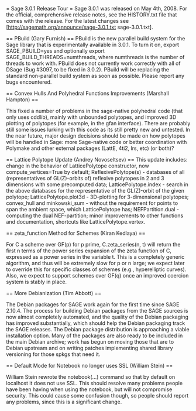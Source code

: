 = Sage 3.0.1 Release Tour =
Sage 3.0.1 was released on May 4th, 2008. For the official, comprehensive release notes, see the HISTORY.txt file that comes with the release. For the latest changes see [http://sagemath.org/announce/sage-3.0.1.txt sage-3.0.1.txt].

== PBuild (Gary Furnish) ==
PBuild is the new parallel build system for the Sage library that is experimentally available in 3.0.1.  To turn it on, export SAGE_PBUILD=yes and optionally export SAGE_BUILD_THREADS=numthreads, where numthreads is the number of threads to work with.  PBuild does not currently work correctly with all of DSage (Bug #3097, to be fixed in 3.0.2).  PBuild will be replacing the standard non-parallel build system as soon as possible.  Please report any bugs encountered.

== Convex Hulls And Polyhedral Functions Improvements (Marshall Hampton) ==
 
This fixed a number of problems in the sage-native polyhedral code (that only uses cddlib), mainly with unbounded polytopes, and improved 3D plotting of polytopes (for example, in the gfan interface).  There are probably still some issues lurking with this code as its still pretty new and untested.  In the near future, major design decisions should be made on how polytopes will be handled in Sage: more Sage-native code or better coordination with Polymake and other external packages (LattE, 4ti2, lrs, etc) (or both)?  

== Lattice Polytope Update (Andrey Novoseltsev) ==
This update includes:
change in the behavior of LatticePolytope constructor, now compute_vertices=True by default;
ReflexivePolytope(s) - databases of all (representatives of GL(Z)-orbits of) reflexive polytopes in 2 and 3 dimensions with some precomputed data;
LatticePolytope.index - search in the above databases for the representative of the GL(Z)-orbit of the given polytope;
LatticePolytope.plot3d - 3D-plotting for 3-dimensional polytopes;
convex_hull and minkowski_sum - without the requirement for points to span the ambient space, which LatticePolytope has;
NEFPartition.dual - computing the dual NEF-partition;
minor improvements to other functions and documentation, shortcuts like LatticePolytope.vertex.

== zeta_function Method for Schemes (Kiran Kedlaya) ==

For C a scheme over GF(p) for p prime, C.zeta_series(n, t) will return the first n terms of the power series expansion of the zeta function of C, expressed as a power series in the variable t. This is a completely generic algorithm, and thus will be extremely slow for p or n large; we expect later to override this for specific classes of schemes (e.g., hyperelliptic curves). Also, we expect to support schemes over GF(q) once an improved coercion system is stably in place.

== More Debianization (Tim Abbott) ==

The Debian packages for SAGE work again for the first time since SAGE 2.10.4.  The process for building Debian packages from the SAGE sources is now almost completely automated, and the quality of the Debian packaging has improved substantially, which should help the Debian packaging track the SAGE releases.  The Debian package distribution is approaching a viable installation option.  Many of the packages are also ready to be included in the main Debian archive; work has begun on moving those that are to Debian upstream and on writing patches implementing shared library versioning for those spkgs that need it.

== Default Mode for Notebook no longer uses SSL (William Stein) ==
 
William Stein rewrote the notebook(...) command so that by default on localhost it does not use SSL.  This should resolve many problems people have been having when using the notebook, but will not compromise security.   This could cause some confusion though, so people should report any problems, since this is a significant change. 
